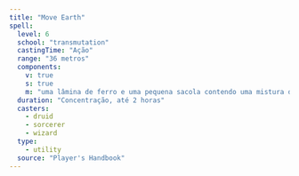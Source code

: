 ```yaml
---
title: "Move Earth"
spell:
  level: 6
  school: "transmutation"
  castingTime: "Ação"
  range: "36 metros"
  components:
    v: true
    s: true
    m: "uma lâmina de ferro e uma pequena sacola contendo uma mistura de solos - argila, barro e areia"
  duration: "Concentração, até 2 horas"
  casters:
    - druid
    - sorcerer
    - wizard
  type:
    - utility
  source: "Player's Handbook"
---
```

